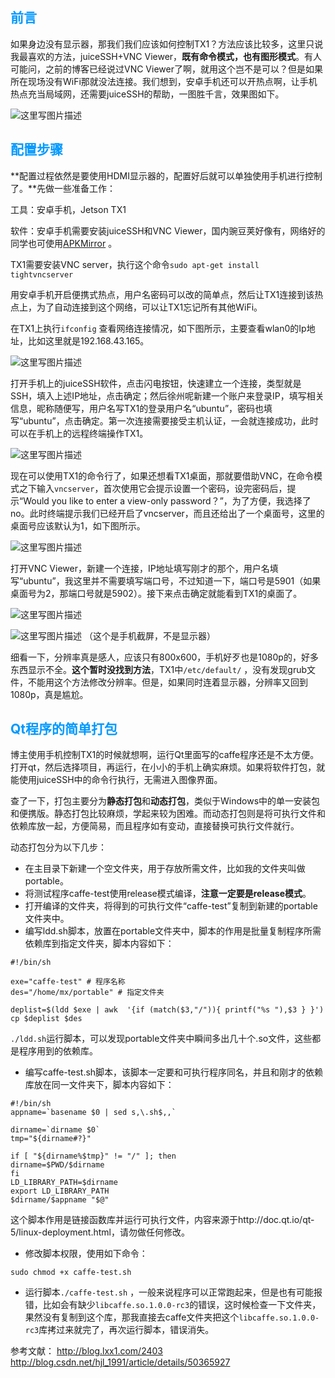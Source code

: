 <h2><font color=#0099FF>前言</font></h2> 

如果身边没有显示器，那我们我们应该如何控制TX1？方法应该比较多，这里只说我最喜欢的方法，juiceSSH+VNC Viewer，**既有命令模式，也有图形模式**。有人可能问，之前的博客已经说过VNC Viewer了啊，就用这个岂不是可以？但是如果所在现场没有WiFi那就没法连接。我们想到，安卓手机还可以开热点啊，让手机热点充当局域网，还需要juiceSSH的帮助，一图胜千言，效果图如下。

![这里写图片描述](http://img.blog.csdn.net/20170722223908424?watermark/2/text/aHR0cDovL2Jsb2cuY3Nkbi5uZXQvSmVzc2VfTXg=/font/5a6L5L2T/fontsize/400/fill/I0JBQkFCMA==/dissolve/70/gravity/SouthEast)

<h2><font color=#0099FF>配置步骤</font></h2> 

**配置过程依然是要使用HDMI显示器的，配置好后就可以单独使用手机进行控制了。**先做一些准备工作：

工具：安卓手机，Jetson TX1

软件：安卓手机需要安装juiceSSH和VNC Viewer，国内豌豆荚好像有，网络好的同学也可使用[APKMirror](http://www.apkmirror.com/) 。

TX1需要安装VNC server，执行这个命令`sudo apt-get install tightvncserver`

用安卓手机开启便携式热点，用户名密码可以改的简单点，然后让TX1连接到该热点上，为了自动连接到这个网络，可以让TX1忘记所有其他WiFi。

在TX1上执行`ifconfig` 查看网络连接情况，如下图所示，主要查看wlan0的Ip地址，比如这里就是192.168.43.165。

![这里写图片描述](http://img.blog.csdn.net/20170722222051440?watermark/2/text/aHR0cDovL2Jsb2cuY3Nkbi5uZXQvSmVzc2VfTXg=/font/5a6L5L2T/fontsize/400/fill/I0JBQkFCMA==/dissolve/70/gravity/SouthEast)

打开手机上的juiceSSH软件，点击闪电按钮，快速建立一个连接，类型就是SSH，填入上述IP地址，点击确定；然后徐州呢新建一个账户来登录IP，填写相关信息，昵称随便写，用户名写TX1的登录用户名“ubuntu”，密码也填写“ubuntu”，点击确定。第一次连接需要接受主机认证，一会就连接成功，此时可以在手机上的远程终端操作TX1。

![这里写图片描述](http://img.blog.csdn.net/20170722222114833?watermark/2/text/aHR0cDovL2Jsb2cuY3Nkbi5uZXQvSmVzc2VfTXg=/font/5a6L5L2T/fontsize/400/fill/I0JBQkFCMA==/dissolve/70/gravity/SouthEast)

现在可以使用TX1的命令行了，如果还想看TX1桌面，那就要借助VNC，在命令模式之下输入`vncserver`，首次使用它会提示设置一个密码，设完密码后，提示“Would you like to enter a view-only password？”，为了方便，我选择了no。此时终端提示我们已经开启了vncserver，而且还给出了一个桌面号，这里的桌面号应该默认为1，如下图所示。

![这里写图片描述](http://img.blog.csdn.net/20170722222137060?watermark/2/text/aHR0cDovL2Jsb2cuY3Nkbi5uZXQvSmVzc2VfTXg=/font/5a6L5L2T/fontsize/400/fill/I0JBQkFCMA==/dissolve/70/gravity/SouthEast)

打开VNC Viewer，新建一个连接，IP地址填写刚才的那个，用户名填写“ubuntu”，我这里并不需要填写端口号，不过知道一下，端口号是5901（如果桌面号为2，那端口号就是5902）。接下来点击确定就能看到TX1的桌面了。

![这里写图片描述](http://img.blog.csdn.net/20170722222434499?watermark/2/text/aHR0cDovL2Jsb2cuY3Nkbi5uZXQvSmVzc2VfTXg=/font/5a6L5L2T/fontsize/400/fill/I0JBQkFCMA==/dissolve/70/gravity/SouthEast)

![这里写图片描述](http://img.blog.csdn.net/20170722222710655?watermark/2/text/aHR0cDovL2Jsb2cuY3Nkbi5uZXQvSmVzc2VfTXg=/font/5a6L5L2T/fontsize/400/fill/I0JBQkFCMA==/dissolve/70/gravity/SouthEast)
（这个是手机截屏，不是显示器）

细看一下，分辨率真是感人，应该只有800x600，手机好歹也是1080p的，好多东西显示不全。**这个暂时没找到方法**，TX1中`/etc/default/` ，没有发现grub文件，不能用这个方法修改分辨率。但是，如果同时连着显示器，分辨率又回到1080p，真是尴尬。

<h2><font color=#0099FF>Qt程序的简单打包</font></h2> 

博主使用手机控制TX1的时候就想啊，运行Qt里面写的caffe程序还是不太方便。打开qt，然后选择项目，再运行，在小小的手机上确实麻烦。如果将软件打包，就能使用juiceSSH中的命令行执行，无需进入图像界面。

查了一下，打包主要分为**静态打包**和**动态打包**，类似于Windows中的单一安装包和便携版。静态打包比较麻烦，学起来较为困难。而动态打包则是将可执行文件和依赖库放一起，方便简易，而且程序如有变动，直接替换可执行文件就行。

动态打包分为以下几步：

- 在主目录下新建一个空文件夹，用于存放所需文件，比如我的文件夹叫做portable。
- 将测试程序caffe-test使用release模式编译，**注意一定要是release模式**。
- 打开编译的文件夹，将得到的可执行文件“caffe-test”复制到新建的portable文件夹中。
- 编写ldd.sh脚本，放置在portable文件夹中，脚本的作用是批量复制程序所需依赖库到指定文件夹，脚本内容如下：

```shell
#!/bin/sh  
  
exe="caffe-test" # 程序名称 
des="/home/mx/portable" # 指定文件夹  
  
deplist=$(ldd $exe | awk  '{if (match($3,"/")){ printf("%s "),$3 } }')  
cp $deplist $des 
```

`./ldd.sh`运行脚本，可以发现portable文件夹中瞬间多出几十个.so文件，这些都是程序用到的依赖库。

- 编写caffe-test.sh脚本，该脚本一定要和可执行程序同名，并且和刚才的依赖库放在同一文件夹下，脚本内容如下：

```shell
#!/bin/sh
appname=`basename $0 | sed s,\.sh$,,`

dirname=`dirname $0`
tmp="${dirname#?}"

if [ "${dirname%$tmp}" != "/" ]; then
dirname=$PWD/$dirname
fi
LD_LIBRARY_PATH=$dirname
export LD_LIBRARY_PATH
$dirname/$appname "$@"
```

这个脚本作用是链接函数库并运行可执行文件，内容来源于http://doc.qt.io/qt-5/linux-deployment.html，请勿做任何修改。

- 修改脚本权限，使用如下命令：

```shell
sudo chmod +x caffe-test.sh
```

- 运行脚本`./caffe-test.sh` ，一般来说程序可以正常跑起来，但是也有可能报错，比如会有缺少`libcaffe.so.1.0.0-rc3`的错误，这时候检查一下文件夹，果然没有复制到这个库，那我直接去caffe文件夹把这个`libcaffe.so.1.0.0-rc3`库拷过来就完了，再次运行脚本，错误消失。

参考文献：
http://blog.lxx1.com/2403
http://blog.csdn.net/hjl_1991/article/details/50365927
